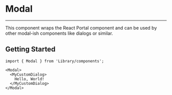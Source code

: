 # Modal
---
This component wraps the React Portal component and can be used by other
modal-ish components like dialogs or similar.

## Getting Started

```markup
import { Modal } from 'Library/components';

<Modal>
  <MyCustomDialog>
    Hello, World!
  </MyCustomDialog>
</Modal>
```
